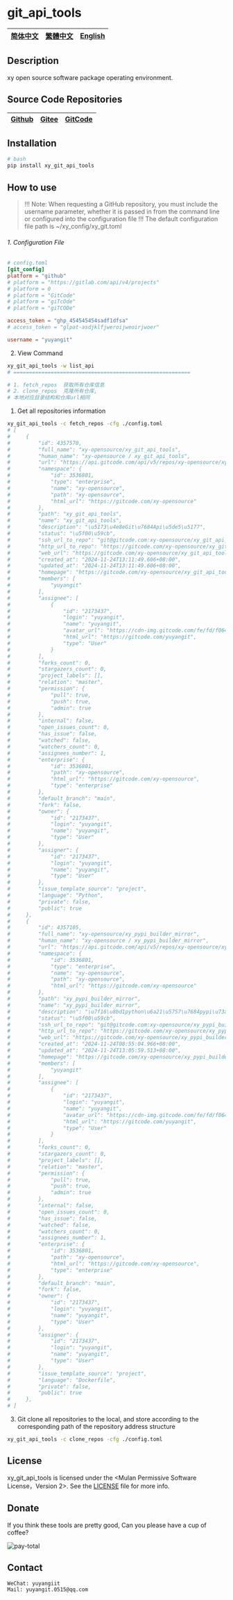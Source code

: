 <!--
 * @Author: 余洋 yuyangit.0515@qq.com
 * @Date: 2024-10-18 13:02:22
 * @LastEditors: 余洋 yuyangit.0515@qq.com
 * @LastEditTime: 2024-10-23 20:52:22
 * @FilePath: /git_api_tools/readme/README.en.md
 * @Description: 这是默认设置,请设置`customMade`, 打开koroFileHeader查看配置 进行设置: https://github.com/OBKoro1/koro1FileHeader/wiki/%E9%85%8D%E7%BD%AE
-->
# git_api_tools

| [简体中文](../README.md)         | [繁體中文](./README.zh-hant.md)        |                      [English](./README.en.md)          |
| ----------- | -------------|---------------------------------------|

## Description

xy open source software package operating environment.

## Source Code Repositories

| [Github](https://github.com/xy-cross-tools/xy_git_api_tools.git)         | [Gitee](https://gitee.com/xy-opensource/xy_git_api_tools.git)        |                      [GitCode](https://gitcode.com/xy-opensource/xy_git_api_tools.git)          |
| ----------- | -------------|---------------------------------------|
 

## Installation

```bash
# bash
pip install xy_git_api_tools
```

## How to use

> !!! Note: When requesting a GitHub repository, you must include the username parameter, whether it is passed in from the command line or configured into the configuration file
> !!! The default configuration file path is ~/xy_config/xy_git.toml

###### 1. Configuration File

```toml
# config.toml
[git_config]
platform = "github"
# platform = "https://gitlab.com/api/v4/projects"
# platform = 0
# platform = "GitCode"
# platform = "giTcOde"
# platform = "giTCODe"

access_token = "ghp_454545454sadf1dfsa"
# access_token = "glpat-asdjklfjweroijweoirjwoer"

username = "yuyangit"
```

2. View Command

```bash
xy_git_api_tools -w list_api
# =========================================================

# 1. fetch_repos  获取所有仓库信息
# 2. clone_repos  克隆所有仓库, 
# 本地对应目录结构和仓库url相同

```

1. Get all repositories information

```bash
xy_git_api_tools -c fetch_repos -cfg ./config.toml
# [
#     {
#         "id": 4357570,
#         "full_name": "xy-opensource/xy_git_api_tools",
#         "human_name": "xy-opensource / xy_git_api_tools",
#         "url": "https://api.gitcode.com/api/v5/repos/xy-opensource/xy_git_api_tools",
#         "namespace": {
#             "id": 3536801,
#             "type": "enterprise",
#             "name": "xy-opensource",
#             "path": "xy-opensource",
#             "html_url": "https://gitcode.com/xy-opensource"
#         },
#         "path": "xy_git_api_tools",
#         "name": "xy_git_api_tools",
#         "description": "\u5173\u4e8eGit\u7684Api\u5de5\u5177",
#         "status": "\u5f00\u59cb",
#         "ssh_url_to_repo": "git@gitcode.com:xy-opensource/xy_git_api_tools.git",
#         "http_url_to_repo": "https://gitcode.com/xy-opensource/xy_git_api_tools.git",
#         "web_url": "https://gitcode.com/xy-opensource/xy_git_api_tools",
#         "created_at": "2024-11-24T13:11:49.606+08:00",
#         "updated_at": "2024-11-24T13:11:49.606+08:00",
#         "homepage": "https://gitcode.com/xy-opensource/xy_git_api_tools",
#         "members": [
#             "yuyangit"
#         ],
#         "assignee": [
#             {
#                 "id": "2173437",
#                 "login": "yuyangit",
#                 "name": "yuyangit",
#                 "avatar_url": "https://cdn-img.gitcode.com/fe/fd/f06483269e5f85434d8dc1aa80c1361e9f1fed704b5681043bed4eecaaffce8e.jpeg?time=1731978609795",
#                 "html_url": "https://gitcode.com/yuyangit",
#                 "type": "User"
#             }
#         ],
#         "forks_count": 0,
#         "stargazers_count": 0,
#         "project_labels": [],
#         "relation": "master",
#         "permission": {
#             "pull": true,
#             "push": true,
#             "admin": true
#         },
#         "internal": false,
#         "open_issues_count": 0,
#         "has_issue": false,
#         "watched": false,
#         "watchers_count": 0,
#         "assignees_number": 1,
#         "enterprise": {
#             "id": 3536801,
#             "path": "xy-opensource",
#             "html_url": "https://gitcode.com/xy-opensource",
#             "type": "enterprise"
#         },
#         "default_branch": "main",
#         "fork": false,
#         "owner": {
#             "id": "2173437",
#             "login": "yuyangit",
#             "name": "yuyangit",
#             "type": "User"
#         },
#         "assigner": {
#             "id": "2173437",
#             "login": "yuyangit",
#             "name": "yuyangit",
#             "type": "User"
#         },
#         "issue_template_source": "project",
#         "language": "Python",
#         "private": false,
#         "public": true
#     },
#     {
#         "id": 4357105,
#         "full_name": "xy-opensource/xy_pypi_builder_mirror",
#         "human_name": "xy-opensource / xy_pypi_builder_mirror",
#         "url": "https://api.gitcode.com/api/v5/repos/xy-opensource/xy_pypi_builder_mirror",
#         "namespace": {
#             "id": 3536801,
#             "type": "enterprise",
#             "name": "xy-opensource",
#             "path": "xy-opensource",
#             "html_url": "https://gitcode.com/xy-opensource"
#         },
#         "path": "xy_pypi_builder_mirror",
#         "name": "xy_pypi_builder_mirror",
#         "description": "\u7f16\u8bd1python\u6a21\u5757\u7684pypi\u73af\u5883\u7684\u955c\u50cf.",
#         "status": "\u5f00\u59cb",
#         "ssh_url_to_repo": "git@gitcode.com:xy-opensource/xy_pypi_builder_mirror.git",
#         "http_url_to_repo": "https://gitcode.com/xy-opensource/xy_pypi_builder_mirror.git",
#         "web_url": "https://gitcode.com/xy-opensource/xy_pypi_builder_mirror",
#         "created_at": "2024-11-24T08:55:04.966+08:00",
#         "updated_at": "2024-11-24T13:05:59.513+08:00",
#         "homepage": "https://gitcode.com/xy-opensource/xy_pypi_builder_mirror",
#         "members": [
#             "yuyangit"
#         ],
#         "assignee": [
#             {
#                 "id": "2173437",
#                 "login": "yuyangit",
#                 "name": "yuyangit",
#                 "avatar_url": "https://cdn-img.gitcode.com/fe/fd/f06483269e5f85434d8dc1aa80c1361e9f1fed704b5681043bed4eecaaffce8e.jpeg?time=1731978609795",
#                 "html_url": "https://gitcode.com/yuyangit",
#                 "type": "User"
#             }
#         ],
#         "forks_count": 0,
#         "stargazers_count": 0,
#         "project_labels": [],
#         "relation": "master",
#         "permission": {
#             "pull": true,
#             "push": true,
#             "admin": true
#         },
#         "internal": false,
#         "open_issues_count": 0,
#         "has_issue": false,
#         "watched": false,
#         "watchers_count": 0,
#         "assignees_number": 1,
#         "enterprise": {
#             "id": 3536801,
#             "path": "xy-opensource",
#             "html_url": "https://gitcode.com/xy-opensource",
#             "type": "enterprise"
#         },
#         "default_branch": "main",
#         "fork": false,
#         "owner": {
#             "id": "2173437",
#             "login": "yuyangit",
#             "name": "yuyangit",
#             "type": "User"
#         },
#         "assigner": {
#             "id": "2173437",
#             "login": "yuyangit",
#             "name": "yuyangit",
#             "type": "User"
#         },
#         "issue_template_source": "project",
#         "language": "Dockerfile",
#         "private": false,
#         "public": true
#     },
# ]
```

3. Git clone all repositories to the local, and store according to the corresponding path of the repository address structure

```bash
xy_git_api_tools -c clone_repos -cfg ./config.toml
```


## License
xy_git_api_tools is licensed under the <Mulan Permissive Software License，Version 2>. See the [LICENSE](../LICENSE) file for more info.

## Donate

If you think these tools are pretty good, Can you please have a cup of coffee?  

![pay-total](./pay-total.png)  


## Contact

```
WeChat: yuyangiit
Mail: yuyangit.0515@qq.com
```